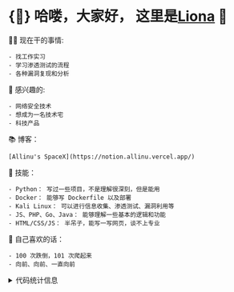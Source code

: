 # {🌼} 哈喽，大家好， 这里是[Liona](https://notion.allinu.vercel.app) 👋

👨‍💻 现在干的事情:

    - 找工作实习
    - 学习渗透测试的流程
    - 各种漏洞复现和分析

💚 感兴趣的:

    - 网络安全技术
    - 想成为一名技术宅
    - 科技产品

📚 博客：

    [Allinu's SpaceX](https://notion.allinu.vercel.app/)

🌻 技能：

    - Python： 写过一些项目，不是理解很深刻，但是能用
    - Docker： 能够写 Dockerfile 以及部署
    - Kali Linux： 可以进行信息收集、渗透测试、漏洞利用等
    - JS、PHP、Go、Java： 能够理解一些基本的逻辑和功能
    - HTML/CSS/JS： 半吊子，能写一写网页，谈不上专业

🍑 自己喜欢的话：

    - 100 次跌倒，101 次爬起来
    - 向前、向前、一直向前

<details>
<summary>代码统计信息</summary>


<img align="left" alt="allinu's Github Stats" src="https://github-readme-stats.vercel.app/api?username=allinu&show_icons=true&hide_border=true" />

<br/>

<img align="left" alt="allinu's Github Stats" src="https://github-readme-stats.vercel.app/api/top-langs/?username=allinu&hide_border=true&layout=compact" />

</details>
